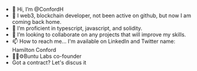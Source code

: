 - 👋 Hi, I’m @ConfordH
- 👀 I web3, blockchain developer, not been active on github, but now I am coming back home. 
- 🌱 I’m proficient in typescript, javascript, and solidity.
- 💞️ I’m looking to collaborate on any projects that will improve my skills.
- 📫 How to reach me... I'm available on LinkedIn and Twitter name: Hamilton Conford
- 👨‍💻⚙️Buntu Labs co-founder
- Got a contract? Let's discus it <a href="https://www.upwork.com/freelancers/~01488ab54ef536efa1" here />

<!---
ConfordH/ConfordH is a ✨ special ✨ repository because its `README.md` (this file) appears on your GitHub profile.
You can click the Preview link to take a look at your changes.
--->
